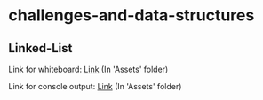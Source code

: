 # challenges-and-data-structures

## Linked-List
Link for whiteboard:
[Link](./Assets/Linked-List-Remove-Duplicates.jpg) (In 'Assets' folder)

Link for console output:
[Link](./Assets/console.PNG) (In 'Assets' folder)

